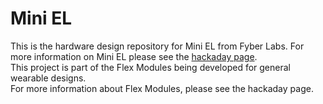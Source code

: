 Mini EL
========

This is the hardware design repository for Mini EL from Fyber Labs.  For more information on
Mini EL please see the [hackaday page](http://hackaday.io/project/3085-max14521e-el-driver-flex-module).  
This project is part of the Flex Modules being developed for general wearable designs.  
For more information about Flex Modules, please see the hackaday page.
